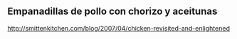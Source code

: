 ## Empanadillas de pollo con chorizo y aceitunas

http://smittenkitchen.com/blog/2007/04/chicken-revisited-and-enlightened
